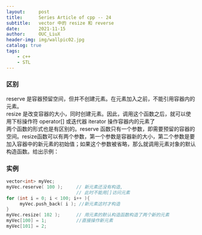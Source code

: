 ```yaml
---
layout:     post
title:      Series Article of cpp -- 24
subtitle:   vector 中的 resize 和 reverse            
date:       2021-11-15
author:     OUC_LiuX
header-img: img/wallpic02.jpg
catalog: true
tags:     
    - c++   
    - STL
---     
```


### 区别      
reserve 是容器预留空间，但并不创建元素。在元素加入之前，不能引用容器内的元素。     
resize 是改变容器的大小，同时创建元素。因此，调用这个函数之后，就可以使用下标操作符 operator[] 或迭代器 iterator 操作容器内的元素了        
两个函数的形式也是有区别的。reserve 函数只有一个参数，即需要预留的容器的空间。resize函数可以有两个参数，第一个参数是容器新的大小，第二个参数是要加入容器中的新元素的初始值；如果这个参数被省略，那么就调用元素对象的默认构造函数。给出示例：     

### 实例        
```c++       
vector<int> myVec;
myVec.reserve( 100 );     // 新元素还没有构造,           
                          // 此时不能用[]访问元素           
for (int i = 0; i < 100; i++ ){
     myVec.push_back( i ); //新元素这时才构造             
}
myVec.resize( 102 );      // 用元素的默认构造函数构造了两个新的元素          
myVec[100] = 1;           //直接操作新元素             
myVec[101] = 2;
```
